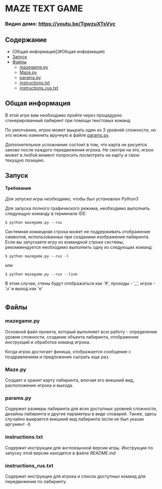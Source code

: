 # MAZE TEXT GAME
### Видио демо:  <https://youtu.be/TgwzuXTsVyc>
## Содержание
* [Общая информация](#Общая информация)
* [Запуск](#Запуск)
* [Файлы](#Файлы)
    * [mazegame.py](#mazegame.py)
    * [Maze.py](#Maze.py)
    * [params.py](#params.py)
    * [instructions.txt](#instructions.txt)
    * [instructions_rus.txt](#instructions_rus.txt)

## Общая информация
В этой игре вам необходимо пройти через процедурно сгенерированный лабиринт при помощи текстовых команд

По умолчанию, игрок может выьрать один из 3 уровней сложности, но это можно изменить вручную в файле [params.py](#params.py).

Дополнительное усложнение состоит в том, что карта не рисуется заново после каждого передвижения игрока. Не смотря на это, игрок может в любой момент попросить посмотреть на карту и свою текущую позицию.

## Запуск

#### **Требования**
*Для запуска игры необходимо, чтобы был установлен Python3*

Для запуска полного графического режима, необходимо выполнить следующую команду в терминале IDE:

```
$ python mazegame.py --rus
```
Системная командная строка может не поддерживать отображение символов, использованных при созданиии изображения лабиринта. Если вы запускаете игру из командной строки системы, рекоммендуется необходимо выполнить одну из следующих команд:
```
$ python mazegame.py --rus -l
```
или
```
$ python mazegame.py --rus --line
```
В этом случае, стены будут отображаться как '#', проходы - '_', игрок - 'u' и выход как 'e'

#


## Файлы
### **mazegame.py**
Основной файл проекта, который выполняет всю работу - определение уровня сложности, создание объекта лабиринта, отображение инструкций и обработка команд игрока.

Когда игрок достигает финиша, отображается сообщение с поздравлением и предложение сыграть еще раз.

### **Maze.py**
Создает и хранит карту лабиринта, влючая его внешний вид, расположение игрока и выхода.

### **params.py**
Содержит размеры лабиринта для всех доступных уровней сложности, дизайны лабиринта и другие параметры в виде словарей. Также, здесь случайно выирается внешний вид лабиринта (если не был указан аргумент -l)

### **instructions.txt**
Содержит инструкции для англоязычной версии игры. Инструкции по запуску этой версии находятся в файле *README.md*

### **instructions_rus.txt**
Содержит инструкции для игрока и список доступных команд для передвижения по лабиринту.